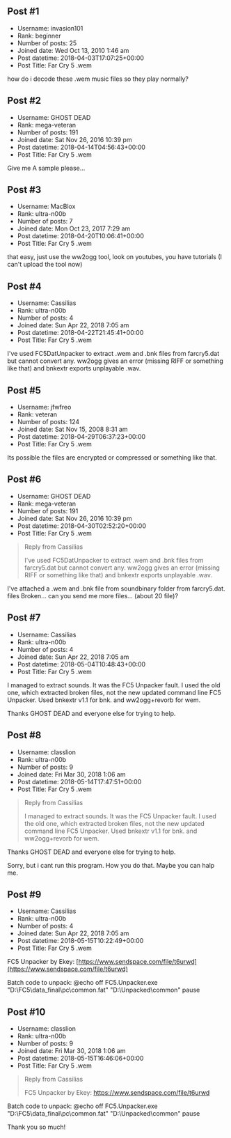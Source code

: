 ## Post #1
- Username: invasion101
- Rank: beginner
- Number of posts: 25
- Joined date: Wed Oct 13, 2010 1:46 am
- Post datetime: 2018-04-03T17:07:25+00:00
- Post Title: Far Cry 5 .wem

how do i decode these .wem music files so they play normally?
## Post #2
- Username: GHOST DEAD
- Rank: mega-veteran
- Number of posts: 191
- Joined date: Sat Nov 26, 2016 10:39 pm
- Post datetime: 2018-04-14T04:56:43+00:00
- Post Title: Far Cry 5 .wem

Give me A sample please...
## Post #3
- Username: MacBlox
- Rank: ultra-n00b
- Number of posts: 7
- Joined date: Mon Oct 23, 2017 7:29 am
- Post datetime: 2018-04-20T10:06:41+00:00
- Post Title: Far Cry 5 .wem

that easy, just use the ww2ogg tool, look on youtubes, you have tutorials  (I can't upload the tool now)
## Post #4
- Username: Cassilias
- Rank: ultra-n00b
- Number of posts: 4
- Joined date: Sun Apr 22, 2018 7:05 am
- Post datetime: 2018-04-22T21:45:41+00:00
- Post Title: Far Cry 5 .wem

I've used FC5DatUnpacker to extract .wem and .bnk files from farcry5.dat but cannot convert any.
ww2ogg gives an error (missing RIFF or something like that) and bnkextr exports unplayable .wav.
## Post #5
- Username: jfwfreo
- Rank: veteran
- Number of posts: 124
- Joined date: Sat Nov 15, 2008 8:31 am
- Post datetime: 2018-04-29T06:37:23+00:00
- Post Title: Far Cry 5 .wem

Its possible the files are encrypted or compressed or something like that.
## Post #6
- Username: GHOST DEAD
- Rank: mega-veteran
- Number of posts: 191
- Joined date: Sat Nov 26, 2016 10:39 pm
- Post datetime: 2018-04-30T02:52:20+00:00
- Post Title: Far Cry 5 .wem

> Reply from Cassilias
>
> I've used FC5DatUnpacker to extract .wem and .bnk files from farcry5.dat but cannot convert any.
ww2ogg gives an error (missing RIFF or something like that) and bnkextr exports unplayable .wav.

I've attached a .wem and .bnk file from soundbinary folder from farcry5.dat.
 files Broken... can you send me more files... (about 20 file)?
## Post #7
- Username: Cassilias
- Rank: ultra-n00b
- Number of posts: 4
- Joined date: Sun Apr 22, 2018 7:05 am
- Post datetime: 2018-05-04T10:48:43+00:00
- Post Title: Far Cry 5 .wem

I managed to extract sounds. It was the FC5 Unpacker fault. I used the old one, which extracted broken files, not the new updated command line FC5 Unpacker. 
Used bnkextr v1.1 for bnk. and ww2ogg+revorb for wem.

Thanks GHOST DEAD and everyone else for trying to help.
## Post #8
- Username: classlion
- Rank: ultra-n00b
- Number of posts: 9
- Joined date: Fri Mar 30, 2018 1:06 am
- Post datetime: 2018-05-14T17:47:51+00:00
- Post Title: Far Cry 5 .wem

> Reply from Cassilias
>
> I managed to extract sounds. It was the FC5 Unpacker fault. I used the old one, which extracted broken files, not the new updated command line FC5 Unpacker. 
Used bnkextr v1.1 for bnk. and ww2ogg+revorb for wem.

Thanks GHOST DEAD and everyone else for trying to help.

Sorry, but i cant run this program. How you do that. Maybe you can halp me.
## Post #9
- Username: Cassilias
- Rank: ultra-n00b
- Number of posts: 4
- Joined date: Sun Apr 22, 2018 7:05 am
- Post datetime: 2018-05-15T10:22:49+00:00
- Post Title: Far Cry 5 .wem

FC5 Unpacker by Ekey: 
[https://www.sendspace.com/file/t6urwd](https://www.sendspace.com/file/t6urwd)

Batch code to unpack:
@echo off
FC5.Unpacker.exe "D:\FC5\data_final\pc\common.fat" "D:\Unpacked\common"
pause
## Post #10
- Username: classlion
- Rank: ultra-n00b
- Number of posts: 9
- Joined date: Fri Mar 30, 2018 1:06 am
- Post datetime: 2018-05-15T16:46:06+00:00
- Post Title: Far Cry 5 .wem

> Reply from Cassilias
>
> FC5 Unpacker by Ekey: 
https://www.sendspace.com/file/t6urwd

Batch code to unpack:
@echo off
FC5.Unpacker.exe "D:\FC5\data_final\pc\common.fat" "D:\Unpacked\common"
pause

Thank you so much!
